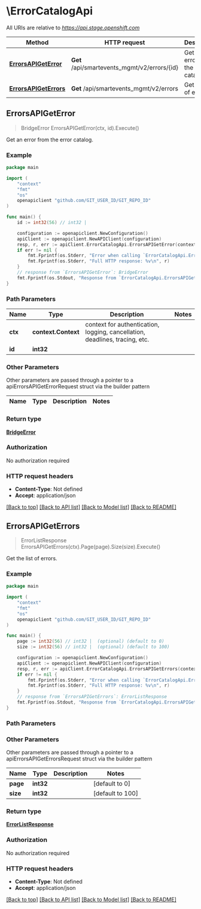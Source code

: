 # \ErrorCatalogApi

All URIs are relative to *https://api.stage.openshift.com*

Method | HTTP request | Description
------------- | ------------- | -------------
[**ErrorsAPIGetError**](ErrorCatalogApi.md#ErrorsAPIGetError) | **Get** /api/smartevents_mgmt/v2/errors/{id} | Get an error from the error catalog.
[**ErrorsAPIGetErrors**](ErrorCatalogApi.md#ErrorsAPIGetErrors) | **Get** /api/smartevents_mgmt/v2/errors | Get the list of errors.



## ErrorsAPIGetError

> BridgeError ErrorsAPIGetError(ctx, id).Execute()

Get an error from the error catalog.



### Example

```go
package main

import (
    "context"
    "fmt"
    "os"
    openapiclient "github.com/GIT_USER_ID/GIT_REPO_ID"
)

func main() {
    id := int32(56) // int32 | 

    configuration := openapiclient.NewConfiguration()
    apiClient := openapiclient.NewAPIClient(configuration)
    resp, r, err := apiClient.ErrorCatalogApi.ErrorsAPIGetError(context.Background(), id).Execute()
    if err != nil {
        fmt.Fprintf(os.Stderr, "Error when calling `ErrorCatalogApi.ErrorsAPIGetError``: %v\n", err)
        fmt.Fprintf(os.Stderr, "Full HTTP response: %v\n", r)
    }
    // response from `ErrorsAPIGetError`: BridgeError
    fmt.Fprintf(os.Stdout, "Response from `ErrorCatalogApi.ErrorsAPIGetError`: %v\n", resp)
}
```

### Path Parameters


Name | Type | Description  | Notes
------------- | ------------- | ------------- | -------------
**ctx** | **context.Context** | context for authentication, logging, cancellation, deadlines, tracing, etc.
**id** | **int32** |  | 

### Other Parameters

Other parameters are passed through a pointer to a apiErrorsAPIGetErrorRequest struct via the builder pattern


Name | Type | Description  | Notes
------------- | ------------- | ------------- | -------------


### Return type

[**BridgeError**](BridgeError.md)

### Authorization

No authorization required

### HTTP request headers

- **Content-Type**: Not defined
- **Accept**: application/json

[[Back to top]](#) [[Back to API list]](../README.md#documentation-for-api-endpoints)
[[Back to Model list]](../README.md#documentation-for-models)
[[Back to README]](../README.md)


## ErrorsAPIGetErrors

> ErrorListResponse ErrorsAPIGetErrors(ctx).Page(page).Size(size).Execute()

Get the list of errors.



### Example

```go
package main

import (
    "context"
    "fmt"
    "os"
    openapiclient "github.com/GIT_USER_ID/GIT_REPO_ID"
)

func main() {
    page := int32(56) // int32 |  (optional) (default to 0)
    size := int32(56) // int32 |  (optional) (default to 100)

    configuration := openapiclient.NewConfiguration()
    apiClient := openapiclient.NewAPIClient(configuration)
    resp, r, err := apiClient.ErrorCatalogApi.ErrorsAPIGetErrors(context.Background()).Page(page).Size(size).Execute()
    if err != nil {
        fmt.Fprintf(os.Stderr, "Error when calling `ErrorCatalogApi.ErrorsAPIGetErrors``: %v\n", err)
        fmt.Fprintf(os.Stderr, "Full HTTP response: %v\n", r)
    }
    // response from `ErrorsAPIGetErrors`: ErrorListResponse
    fmt.Fprintf(os.Stdout, "Response from `ErrorCatalogApi.ErrorsAPIGetErrors`: %v\n", resp)
}
```

### Path Parameters



### Other Parameters

Other parameters are passed through a pointer to a apiErrorsAPIGetErrorsRequest struct via the builder pattern


Name | Type | Description  | Notes
------------- | ------------- | ------------- | -------------
 **page** | **int32** |  | [default to 0]
 **size** | **int32** |  | [default to 100]

### Return type

[**ErrorListResponse**](ErrorListResponse.md)

### Authorization

No authorization required

### HTTP request headers

- **Content-Type**: Not defined
- **Accept**: application/json

[[Back to top]](#) [[Back to API list]](../README.md#documentation-for-api-endpoints)
[[Back to Model list]](../README.md#documentation-for-models)
[[Back to README]](../README.md)

